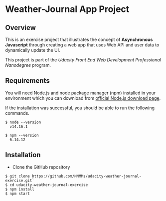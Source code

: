 # Weather-Journal App Project

## Overview
This is an exercise project that illustrates the concept of  **Asynchronous Javascript**  through creating a web app that uses Web API and user data to dynamically update the UI.

This project is part of the _Udacity Front End Web Development Professional Nanodegree_ program.

## Requirements

You will need Node.js and node package manager (npm) installed in your environment which you can download from [official Node.js download page](https://nodejs.org/en/download).

If the installation was successful, you should be able to run the following commands.
```
$ node --version
  v14.16.1
  
$ npm --version
  6.14.12
```
## Installation

- Clone the GitHub repository

```
$ git clone https://github.com/NNMMs/udacity-weather-journal-exercise.git`
$ cd udacity-weather-journal-exercise
$ npm install
$ npm start
```